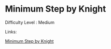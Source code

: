 # Minimum Step by Knight

Difficulty Level : Medium

Links:

[Minimum Step by Knight](https://www.geeksforgeeks.org/problems/steps-by-knight5927/1)